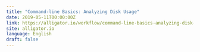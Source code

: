 ```yaml
---
title: "Command-line Basics: Analyzing Disk Usage"
date: 2019-05-11T00:00:00Z
link: https://alligator.io/workflow/command-line-basics-analyzing-disk-usage/?utm_medium=RSS&utm_source=news.12bit.vn
site: alligator.io
language: English
draft: false
---
```

